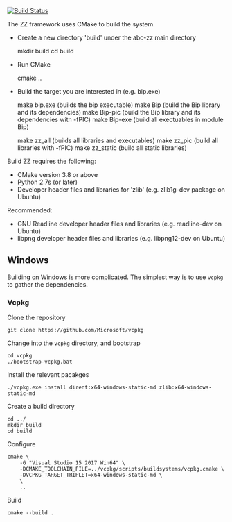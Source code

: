 [![Build Status](https://travis-ci.org/berkeley-abc/abc-zz.svg?branch=master)](https://travis-ci.org/berkeley-abc/abc-zz)

The ZZ framework uses CMake to build the system.

- Create a new directory 'build' under the abc-zz main directory

  mkdir build
  cd build

- Run CMake

  cmake ..

- Build the target you are interested in (e.g. bip.exe)

  make bip.exe (builds the bip executable)
  make Bip (build the Bip library and its dependencies)
  make Bip-pic (build the Bip library and its dependencies with -fPIC)
  make Bip-exe (build all exectuables in module Bip)

  make zz_all (builds all libraries and executables)
  make zz_pic (build all libraries with -fPIC)
  make zz_static (build all static libraries)


Build ZZ requires the following:

- CMake version 3.8 or above
- Python 2.7s (or later)
- Developer header files and libraries for 'zlib' (e.g. zlib1g-dev package on Ubuntu)

Recommended:

- GNU Readline developer header files and libraries (e.g. readline-dev on Ubuntu)
- libpng developer header files and libraries (e.g. libpng12-dev on Ubuntu)


## Windows

Building on Windows is more complicated. The simplest way is to use `vcpkg` to gather the dependencies.

### Vcpkg

Clone the repository

    git clone https://github.com/Microsoft/vcpkg

Change into the `vcpkg` directory, and bootstrap

    cd vcpkg
    ./bootstrap-vcpkg.bat

Install the relevant pacakges

    ./vcpkg.exe install dirent:x64-windows-static-md zlib:x64-windows-static-md

Create a build directory 

    cd ../
    mkdir build
    cd build

Configure

    cmake \
        -G "Visual Studio 15 2017 Win64" \
        -DCMAKE_TOOLCHAIN_FILE=../vcpkg/scripts/buildsystems/vcpkg.cmake \
        -DVCPKG_TARGET_TRIPLET=x64-windows-static-md \
        \
        .. 

Build

    cmake --build .

